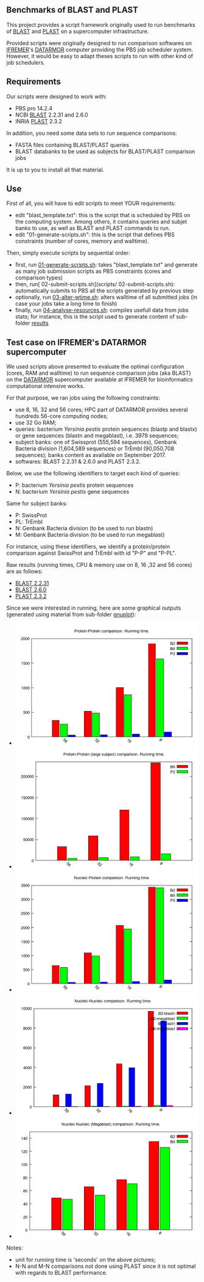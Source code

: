 ## Benchmarks of BLAST and PLAST

This project provides a script framework originally used to run benchmarks of [BLAST](https://blast.ncbi.nlm.nih.gov/Blast.cgi?CMD=Web&PAGE_TYPE=BlastDocs) and [PLAST](https://plast.inria.fr) on a supercomputer infrastructure.

Provided scripts were originally designed to run comparison softwares on [IFREMER](www.ifremer.fr)'s [DATARMOR](https://www.top500.org/system/178981) computer providing the PBS job scheduler system. However, it would be easy to adapt theses scripts to run with other kind of job schedulers.

## Requirements

Our scripts were designed to work with:

* PBS pro 14.2.4
* NCBI [BLAST](https://blast.ncbi.nlm.nih.gov/Blast.cgi?CMD=Web&PAGE_TYPE=BlastDocs) 2.2.31 and 2.6.0
* INRIA [PLAST](https://plast.inria.fr) 2.3.2

In addition, you need some data sets to run sequence comparisons:

* FASTA files containing BLAST/PLAST queries
* BLAST databanks to be used as subjects for BLAST/PLAST comparison jobs

It is up to you to install all that material.

## Use

First of all, you will have to edit scripts to meet YOUR requirements:

* edit "blast_template.txt": this is the script that is scheduled by PBS on the computing system. Among others, it contains queries and subjet banks to use, as well as BLAST and PLAST commands to run.
* edit "01-generate-scripts.sh": this is the script that defines PBS constraints (number of cores, memory and walltime).

Then, simply execute scripts by sequential order:

* first, run [01-generate-scripts.sh](scripts/01-generate-scripts.sh): takes "blast_template.txt" and generate as many job submission scripts as PBS constraints (cores and comparison types)
* then, run[ 02-submit-scripts.sh](scripts/ 02-submit-scripts.sh): automatically submits to PBS all the scripts generated by previous step
* optionally, run [03-alter-wtime.sh](scripts/03-alter-wtime.sh): alters walltime of all submitted jobs (in case your jobs take a long time to finish)
* finally, run [04-analyse-resources.sh](scripts/04-analyse-resources.sh): compiles usefull data from jobs stats; for instance, this is the script used to generate content of sub-folder [results](results)

## Test case on IFREMER's DATARMOR supercomputer

We used scripts above presented to evaluate the optimal configuration (cores, RAM and walltime) to run sequence comparison jobs (aka BLAST) on the [DATARMOR](https://www.top500.org/system/178981) supercomputer available at IFREMER for bioinformatics computational intensive works.

For that purpose, we ran jobs using the following constraints:

* use 8, 16, 32 and 56 cores; HPC part of DATARMOR provides several hundreds 56-core computing nodes;
* use 32 Go RAM;
* queries: bacterium *Yersinia pestis* protein sequences (blastp and blastx) or gene sequences (blastn and megablast), i.e. 3979 sequences;
* subject banks: one of Swissprot (555,594 sequences), Genbank Bacteria division (1,604,589 sequences) or TrEmbl (90,050,708 sequences); banks content as available on September 2017.
* softwares: BLAST 2.2.31 & 2.6.0 and PLAST 2.3.2.

Below, we use the following identifiers to target each kind of queries:

* P: bacterium *Yersinia pestis* protein sequences
* N: bacterium *Yersinia pestis* gene sequences

Same for subject banks:

* P: SwissProt
* PL: TrEmbl
* N: Genbank Bacteria division (to be used to run blastn)
* M: Genbank Bacteria division (to be used to run megablast)

For instance, using these identifiers, we identify a protein/protein comparison against SwissProt and TrEmbl with id "P-P" and "P-PL".

Raw results (running times, CPU & memory use on 8, 16 ,32  and 56 cores) are as follows:

* [BLAST 2.2.31](results/results-blast-2.2.31.tsv)
* [BLAST 2.6.0](results/results-blast-2.6.0.tsv)
* [PLAST 2.3.2](results/results-blast-2.3.2.tsv)

Since we were interested in running, here are some graphical outputs (generated using material from sub-folder [gnuplot](gnuplot)):

* ![P-P: blastp](gnuplot/pp-time.png)
* ![P-PL: blastp](gnuplot/ppl-time.png)
* ![N-P: blastx](gnuplot/np-time.png)
* ![N-N: blastn and megablast](gnuplot/nn-time.png)
* ![M-N: focus on megablast](gnuplot/mn-time.png)

Notes:

* unit for running time is 'seconds' on the above pictures;
* N-N and M-N comparisons not done using PLAST since it is not optimal with regards to BLAST performance.
